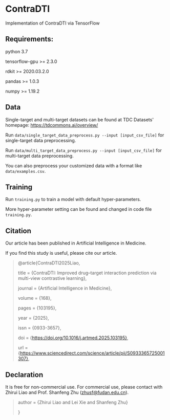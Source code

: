 # ContraDTI
Implementation of ContraDTI via TensorFlow

## Requirements:
python 3.7

tensorflow-gpu >= 2.3.0

rdkit >= 2020.03.2.0

pandas >= 1.0.3

numpy >= 1.19.2


## Data
Single-target and multi-target datasets can be found at TDC Datasets' homepage: https://tdcommons.ai/overview/

Run `data/single_target_data_preprocess.py --input [input_csv_file]` for single-target data preprocessing. 

Run `data/multi_target_data_preprocess.py --input [input_csv_file]` for multi-target data preprocessing. 

You can also preprocess your customized data with a format like `data/examples.csv`. 




## Training
Run `training.py` to train a model with default hyper-parameters.

More hyper-parameter setting can be found and changed in code file `training.py`.

## Citation
Our article has been published in Artificial Intelligence in Medicine.

If you find this study is useful, please cite our article.

>@article{ContraDTI2025Liao,
>
>title = {ContraDTI: Improved drug–target interaction prediction via multi-view contrastive learning},
>
>journal = {Artificial Intelligence in Medicine},
>
>volume = {168},
>
>pages = {103195},
>
>year = {2025},
>
>issn = {0933-3657},
>
>doi = {https://doi.org/10.1016/j.artmed.2025.103195},
>
>url = {https://www.sciencedirect.com/science/article/pii/S0933365725001307},


## Declaration
It is free for non-commercial use. For commercial use, please contact with Zhirui Liao and Prof. Shanfeng Zhu (zhusf@fudan.edu.cn).
>author = {Zhirui Liao and Lei Xie and Shanfeng Zhu}
>
>}
